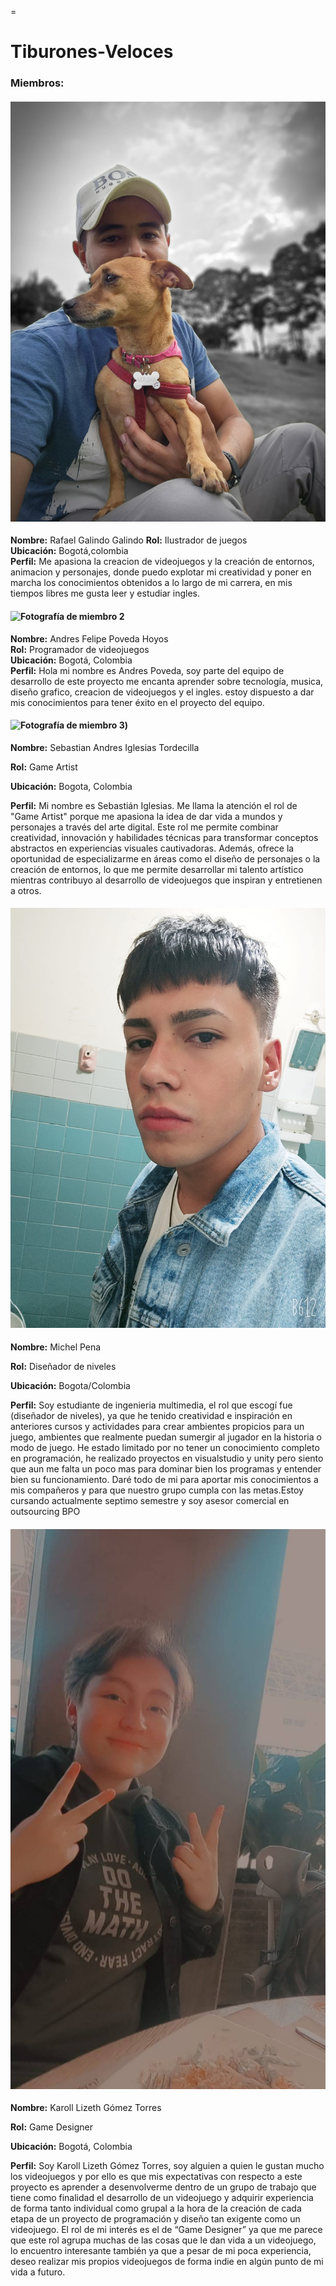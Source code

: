 =
# Tiburones-Veloces



### Miembros:
#### ![Fotografía de miembro 1](20230813_150431.jpg)
**Nombre:** Rafael Galindo Galindo 
**Rol:** Ilustrador de juegos  
**Ubicación:** Bogotá,colombia  
**Perfil:** Me apasiona la creacion de videojuegos y la creación de entornos, animacion y personajes, donde puedo explotar mi creatividad y poner en marcha los conocimientos obtenidos a lo largo de mi carrera, en mis tiempos libres me gusta leer y estudiar ingles.
#### ![Fotografía de miembro 2](https://github.com/user-attachments/assets/3c783ac1-9ba3-4dcf-b0a9-48974a887ecb)
**Nombre:** Andres Felipe Poveda Hoyos   
**Rol:** Programador de videojuegos  
**Ubicación:** Bogotá, Colombia  
**Perfil:** Hola mi nombre es Andres Poveda, soy parte del equipo de desarrollo de este proyecto me encanta aprender sobre tecnología, musica, diseño grafico, creacion de videojuegos y el ingles. estoy dispuesto a dar mis conocimientos para tener éxito en el proyecto del equipo.
#### ![Fotografía de miembro 3](https://github.com/user-attachments/assets/3271e5d5-45bd-44b6-96b0-58c705f0ade2))
**Nombre:** Sebastian Andres Iglesias Tordecilla

**Rol:** Game Artist

**Ubicación:** Bogota, Colombia

**Perfil:** Mi nombre es Sebastián Iglesias. Me llama la atención el rol de "Game Artist" porque me apasiona la idea de dar vida a mundos y personajes a través del arte digital. Este rol me permite combinar creatividad, innovación y habilidades técnicas para transformar conceptos abstractos en experiencias visuales cautivadoras. Además, ofrece la oportunidad de especializarme en áreas como el diseño de personajes o la creación de entornos, lo que me permite desarrollar mi talento artístico mientras contribuyo al desarrollo de videojuegos que inspiran y entretienen a otros.
#### ![Fotografía de miembro 4](0f844f00-64d1-4e00-a69d-495d090a410c.jpg)
**Nombre:** Michel Pena

**Rol:** Diseñador de niveles   

**Ubicación:** Bogota/Colombia 

**Perfil:** Soy estudiante de ingenieria multimedia, el rol que escogí fue (diseñador de niveles), ya que he tenido creatividad e inspiración en anteriores cursos y actividades para crear ambientes propicios para un juego, ambientes que realmente puedan sumergir al jugador en la historia o modo de juego. He estado limitado por no tener un conocimiento completo en programación, he realizado proyectos en visualstudio y unity pero siento que aun me falta un poco mas para dominar bien los programas y entender bien su funcionamiento. Daré todo de mi para aportar mis conocimientos a mis compañeros y para que nuestro grupo cumpla con las metas.Estoy cursando actualmente septimo semestre y soy asesor comercial en outsourcing BPO
#### ![Fotografía de miembro 5](2349104287.jpg)
**Nombre:** Karoll Lizeth Gómez Torres

**Rol:** Game Designer 

**Ubicación:** Bogotá, Colombia 

**Perfil:** Soy Karoll Lizeth Gómez Torres, soy alguien a quien le gustan mucho los videojuegos y por ello es que mis expectativas con respecto a este proyecto es aprender a desenvolverme dentro de un grupo de trabajo que tiene como finalidad el desarrollo de un videojuego y adquirir experiencia de forma tanto individual como grupal a la hora de la creación de cada etapa de un proyecto de programación y diseño tan exigente como un videojuego. El rol de mi interés es el de “Game Designer” ya que me parece que este rol agrupa muchas de las cosas que le dan vida a un videojuego, lo encuentro interesante también ya que a pesar de mi poca experiencia, deseo realizar mis propios videojuegos de forma indie en algún punto de mi vida a futuro. 

